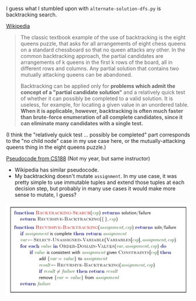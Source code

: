 I guess what I stumbled upon with `alternate-solution-dfs.py` is backtracking search.

[Wikipedia](https://en.wikipedia.org/w/index.php?title=Backtracking&oldid=1029724906)

> The classic textbook example of the use of backtracking is the eight queens puzzle, that asks for all arrangements of eight chess queens on a standard chessboard so that no queen attacks any other. In the common backtracking approach, the partial candidates are arrangements of k queens in the first k rows of the board, all in different rows and columns. Any partial solution that contains two mutually attacking queens can be abandoned.
>
> Backtracking can be applied only for **problems which admit the concept of a "partial candidate solution"** and a relatively quick test of whether it can possibly be completed to a valid solution. It is useless, for example, for locating a given value in an unordered table. **When it is applicable, however, backtracking is often much faster than brute-force enumeration of all complete candidates, since it can eliminate many candidates with a single test.**

(I think the "relatively quick test ... possibly be completed" part corresponds to the "no child node" case in my use case here, or the mutually-attacking queens thing in the eight queens puzzle.)

[Pseudocode from CS188](https://inst.eecs.berkeley.edu/~cs188/fa18/assets/slides/lec5/FA18_cs188_lecture5_CSPs_II_4pp.pdf)
(Not my year, but same instructor)

- Wikipedia has similar pseudocode.
- My backtracking doesn't mutate `assignment`. In my use case, it was pretty simple to use immutable tuples and extend those tuples at each decision step, but probably in many use cases it would make more sense to mutate, I guess?

<img src="./backtracking.png">
